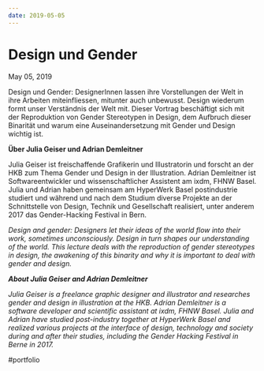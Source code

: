 ```yaml
---
date: 2019-05-05
---
```

# Design und Gender
May 05, 2019 

Design und Gender: DesignerInnen lassen ihre Vorstellungen der Welt in ihre Arbeiten miteinfliessen, mitunter auch unbewusst. Design wiederum formt unser Verständnis der Welt mit. Dieser Vortrag beschäftigt sich mit der Reproduktion von Gender Stereotypen in Design, dem Aufbruch dieser Binarität und warum eine Auseinandersetzung mit Gender und Design wichtig ist.

**Über Julia Geiser und Adrian Demleitner**

Julia Geiser ist freischaffende Grafikerin und Illustratorin und forscht an der HKB zum Thema Gender und Design in der Illustration. Adrian Demleitner ist Softwareentwickler und wissenschaftlicher Assistent am ixdm, FHNW Basel. Julia und Adrian haben gemeinsam am HyperWerk Basel postindustrie studiert und während und nach dem Studium diverse Projekte an der Schnittstelle von Design, Technik und Gesellschaft realisiert, unter anderem 2017 das Gender-Hacking Festival in Bern.

*Design and gender: Designers let their ideas of the world flow into their work, sometimes unconsciously. Design in turn shapes our understanding of the world. This lecture deals with the reproduction of gender stereotypes in design, the awakening of this binarity and why it is important to deal with gender and design.*

***About Julia Geiser and Adrian Demleitner***

*Julia Geiser is a freelance graphic designer and illustrator and researches gender and design in illustration at the HKB. Adrian Demleitner is a software developer and scientific assistant at ixdm, FHNW Basel. Julia and Adrian have studied post-industry together at HyperWerk Basel and realized various projects at the interface of design, technology and society during and after their studies, including the Gender Hacking Festival in Berne in 2017.*

#portfolio